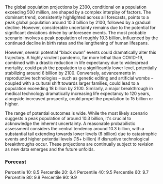 The global population projections by 2300, conditional on a population exceeding 500 million, are shaped by a complex interplay of factors. The dominant trend, consistently highlighted across all forecasts, points to a peak global population around 10.3 billion by 2100, followed by a gradual decline. However, considerable uncertainty remains due to the potential for significant deviations driven by unforeseen events. The most probable scenario involves a peak population of roughly 10.3 billion, influenced by the continued decline in birth rates and the lengthening of human lifespans.

However, several potential “black swan” events could dramatically alter this trajectory. A highly virulent pandemic, far more lethal than COVID-19, combined with a drastic reduction in life expectancy due to widespread mortality, could push the population to a significantly lower level, potentially stabilizing around 6 billion by 2100. Conversely, advancements in reproductive technologies – such as genetic editing and artificial wombs – coupled with a cultural shift towards larger families, could lead to a population exceeding 18 billion by 2100.  Similarly, a major breakthrough in medical technology dramatically increasing life expectancy to 120 years, alongside increased prosperity, could propel the population to 15 billion or higher. 

The range of potential outcomes is wide. While the most likely scenario suggests a peak population of around 10.3 billion, it's crucial to acknowledge the inherent uncertainty.  A reasonable probabilistic assessment considers the central tendency around 10.3 billion, with a substantial tail extending towards lower levels (6 billion) due to catastrophic events and higher potential levels (15+ billion) if disruptive technological breakthroughs occur.  These projections are continually subject to revision as new data emerges and the future unfolds.

### Forecast

Percentile 10: 8.5
Percentile 20: 8.4
Percentile 40: 9.5
Percentile 60: 9.7
Percentile 80: 9.8
Percentile 90: 9.9